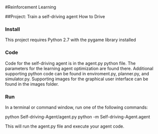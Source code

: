 #Reinforcement Learning

##Project: Train a self-driving agent How to Drive

### Install

This project requires Python 2.7 with the pygame library installed

### Code

Code for the self-driving agent is in the agent.py python file. The parameters
for the learning agent optimization are found there.
Additional supporting python code can be found in enviroment.py, planner.py, and simulator.py. Supporting images for the graphical user interface can be found in the images folder.

### Run

In a terminal or command window, run one of the following commands:

python Self-driving-Agent/agent.py
python -m Self-driving-Agent.agent

This will run the agent.py file and execute your agent code.